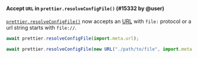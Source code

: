 #### Accept `URL` in `prettier.resolveConfigFile()` (#15332 by @user)

[`prettier.resolveConfigFile()`](https://prettier.io/docs/en/api#prettierresolveconfigfilefileurlorpath) now accepts an [URL](https://developer.mozilla.org/en-US/docs/Web/API/URL) with `file:` protocol or a url string starts with `file://`.

```js
await prettier.resolveConfigFile(import.meta.url);
```

```js
await prettier.resolveConfigFile(new URL("./path/to/file", import.meta.url));
```

